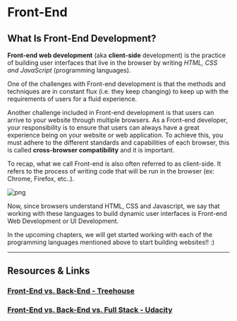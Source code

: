 # Front-End

## What Is Front-End Development?

__Front-end web development__ (aka __client-side__ development) is the practice of building user interfaces that live in the browser by writing _HTML, CSS and JavaScript_ (programming languages).

One of the challenges with Front-end development is that the methods and techniques are in constant flux (i.e. they keep changing) to keep up with the requirements of users for a fluid experience.

Another challenge included in Front-end development is that users can arrive to your website through multiple browsers. As a Front-end developer, your responsibility is to ensure that users can always have a great experience being on your website or web application. To achieve this, you must adhere to the different standards and capabilities of each browser, this is called __cross-browser compatibility__ and it is important.

To recap, what we call Front-end is also often referred to as client-side. It refers to the process of writing code that will be run in the browser (ex: Chrome, Firefox, etc..). 

![png](https://cl.ly/3n0V0j060H1y/Image%202016-09-15%20at%204.25.03%20PM.png "html_css_js")

Now, since browsers understand HTML, CSS and Javascript, we say that working with these languages to build dynamic user interfaces is Front-end Web Development or UI Development.

In the upcoming chapters, we will get started working with each of the programming languages mentioned above to start building websites!!  :)

----

## Resources & Links

### [Front-End vs. Back-End - Treehouse](http://blog.teamtreehouse.com/i-dont-speak-your-language-frontend-vs-backend)

### [Front-End vs. Back-End vs. Full Stack - Udacity](http://blog.udacity.com/2014/12/front-end-vs-back-end-vs-full-stack-web-developers.html)
